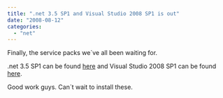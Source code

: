 ```yaml
---
title: ".net 3.5 SP1 and Visual Studio 2008 SP1 is out"
date: "2008-08-12"
categories: 
  - "net"
---
```


Finally, the service packs we´ve all been waiting for.

.net 3.5 SP1 can be found [here](http://www.microsoft.com/downloads/details.aspx?FamilyID=ab99342f-5d1a-413d-8319-81da479ab0d7&displaylang=en) and Visual Studio 2008 SP1 can be found [here](http://www.microsoft.com/downloads/details.aspx?FamilyId=FBEE1648-7106-44A7-9649-6D9F6D58056E&displaylang=en).

Good work guys. Can´t wait to install these.
